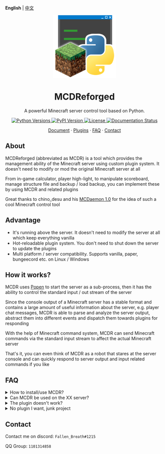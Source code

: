 **English** | [中文](https://github.com/Fallen-Breath/MCDReforged/blob/master/README_cn.md)

<p align="center">
    <img src="logo.png" alt="MCDR logo" width="200" height="200">
</p>

<h1 align="center">MCDReforged</h1>

<p align="center">
    A powerful Minecraft server control tool based on Python.
</p>

<p align="center">
    <a href="https://pypi.org/project/mcdreforged">
        <img src="https://img.shields.io/pypi/pyversions/mcdreforged.svg?style=flat-square&logo=python&logoColor=white" alt="Python Versions">
    </a>
    <a href="https://pypi.org/project/mcdreforged">
        <img src="https://img.shields.io/pypi/v/mcdreforged.svg?style=flat-square&label=version" alt="PyPI Version">
    </a>
    <a href="https://github.com/Fallen-Breath/MCDReforged/blob/master/LICENSE">
        <img src="https://img.shields.io/github/license/Fallen-Breath/MCDReforged.svg?style=flat-square" alt="License">
    </a>
    <a href="https://mcdreforged.readthedocs.io/">
        <img src="https://readthedocs.org/projects/mcdreforged/badge/?style=flat-square" alt="Documentation Status">
    </a>
</p>

<p align="center">
    <a href="https://mcdreforged.readthedocs.io/en/latest/">Document</a>
    ·
    <a href="https://github.com/MCDReforged/PluginCatalogue">Plugins</a>
    ·
    <a href="#faq">FAQ</a>
    ·
    <a href="#contact">Contact</a>
</p>

## About

MCDReforged (abbreviated as MCDR) is a tool which provides the management ability of the Minecraft server using custom plugin system. It doesn't need to modify or mod the original Minecraft server at all

From in-game calculator, player high-light, to manipulate scoreboard, manage structure file and backup / load backup, you can implement these by using MCDR and related plugins

Great thanks to chino_desu and his [MCDaemon 1.0](https://github.com/kafuuchino-desu/MCDaemon) for the idea of such a cool Minecraft control tool

## Advantage

- It's running above the server. It doesn't need to modify the server at all which keep everything vanilla
- Hot-reloadable plugin system. You don't need to shut down the server to update the plugins
- Multi platform / server compatibility. Supports vanilla, paper, bungeecord etc. on Linux / Windows

## How it works?

MCDR uses [Popen](https://docs.python.org/3/library/subprocess.html#subprocess.Popen) to start the server as a sub-process, then it has the ability to control the standard input / out stream of the server

Since the console output of a Minecraft server has a stable format and contains a large amount of useful information about the server, e.g. player chat messages, MCDR is able to parse and analyze the server output, abstract them into different events and dispatch them towards plugins for responding

With the help of Minecraft command system, MCDR can send Minecraft commands via the standard input stream to affect the actual Minecraft server

That's it, you can even think of MCDR as a robot that stares at the server console and can quickly respond to server output and input related commands if you like 

## FAQ

<details>
  <summary>How to install/use MCDR?</summary>
  
  > Check the document.
</details>

<details>
  <summary>Can MCDR be used on the XX server?</summary>

  > Check the `handler` section of the documentation first. If MCDR does not yet support the server you are using, feel free to submit an Issue or PR.
</details>

<details>
  <summary>The plugin doesn't work?</summary>

  > First, did the plugin loaded properly? Read the README file of the plugin. Plugin issues are not necessarily related to MCDR itself. Please submit an Issue in the plugin's Github repository first.
</details>

<details>
  <summary>No plugin I want, junk project</summary>

  > Try to make it yourself.
</details>

## Contact

Contact me on discord: `Fallen_Breath#1215`

QQ Group: `1101314858`